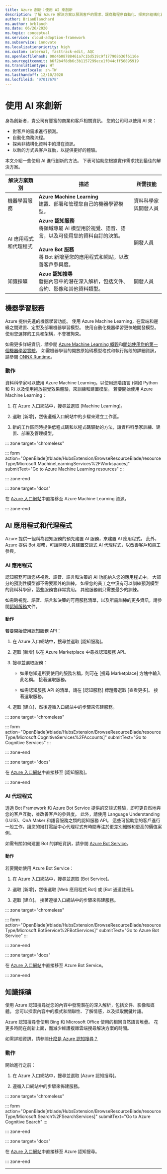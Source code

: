 ```yaml
---
title: Azure 創新：使用 AI 來創新
description: 了解 Azure 解決方案以預測客戶的需求、讓商務程序自動化、探索非結構化資料中的潛在資訊，並以新的方式與客戶互動，以提供更好的體驗。
author: BrianBlanchard
ms.author: brblanch
ms.date: 06/26/2020
ms.topic: conceptual
ms.service: cloud-adoption-framework
ms.subservice: innovate
ms.localizationpriority: high
ms.custom: internal, fasttrack-edit, AQC
ms.openlocfilehash: 00d4b08788461a7c1bd519c9f177908b36f6116e
ms.sourcegitcommit: b6f2b4f8db6c3b1157299ece1f044cff56895919
ms.translationtype: HT
ms.contentlocale: zh-TW
ms.lasthandoff: 12/10/2020
ms.locfileid: "97017678"
---
```

<!-- cSpell:ignore ONNX -->

# <a name="innovate-with-ai"></a>使用 AI 來創新

身為創新者，貴公司有豐富的商業和客戶相關資訊。 您的公司可以使用 AI 來：

- 對客戶的需求進行預測。
- 自動化商務流程。
- 探索非結構化資料中的潛在資訊。
- 以新的方式與客戶互動，以提供更好的體驗。

 本文介紹一些使用 AI 進行創新的方法。 下表可協助您根據實作需求找到最佳的解決方案。

| 解決方案類別 | 描述                                                                                                                              | 所需技能              |
|-----------------------------|------------------------------------------------------------------------------------------------------------------------------------------|------------------------------|
| 機器學習服務            | **Azure Machine Learning** <br> 建置、部署和管理您自己的機器學習模型。                                                       | 資料科學家與開發人員 |
| AI 應用程式和代理程式             | **Azure 認知服務** <br> 將領域專屬 AI 模型用於視覺、語音、語言，以及可使用您的資料自訂的決策。 <br><br> **Azure Bot 服務** <br> 將 Bot 新增至您的應用程式和網站，以改善客戶參與度。 | 開發人員                    |
| 知識採礦            | **Azue 認知搜尋** <br> 發掘內容中的潛在深入解析，包括文件、合約、影像和其他資料類型。      | 開發人員                    |

## <a name="machine-learning"></a>機器學習服務

Azure 提供先進的機器學習功能。 使用 Azure Machine Learning，在雲端和邊緣之間建置、定型及部署機器學習模型。 使用自動化機器學習更快地開發模型。 使用您選擇的工具和架構，不會被拘束。

如需更多詳細資訊，請參閱 [Azure Machine Learning 概觀](/azure/machine-learning/overview-what-is-azure-ml)和[開始使用您的第一個機器學習實驗](/azure/machine-learning/tutorial-1st-experiment-sdk-setup)。 如需機器學習的開放原始碼模型格式和執行階段的詳細資訊，請參閱 [ONNX Runtime](http://onnxruntime.ai)。

<!-- markdownlint-disable MD024 -->

### <a name="action"></a>動作

資料科學家可以使用 Azure Machine Learning，以使用進階語言 (例如 Python 和 R) 以及使用拖放視覺效果體驗，來訓練和建置模型。 若要開始使用 Azure Machine Learning：

1. 在 Azure 入口網站中，搜尋並選取 [Machine Learning]。

1. 選取 [新增]，然後遵循入口網站中的步驟來建立工作區。

1. 新的工作區同時提供低程式碼和以程式碼驅動的方法，讓資料科學家訓練、建置、部署及管理模型。

::: zone target="chromeless"

<!-- markdownlint-disable DOCSMD001 -->

::: form action="OpenBlade[#blade/HubsExtension/BrowseResourceBlade/resourceType/Microsoft.MachineLearningServices%2FWorkspaces]" submitText="Go to Azure Machine Learning resources" :::

<!-- markdownlint-enable DOCSMD001 -->

::: zone-end

::: zone target="docs"

在 [Azure 入口網站](https://portal.azure.com/#blade/HubsExtension/BrowseResourceBlade/resourceType/Microsoft.MachineLearningServices%2FWorkspaces)中直接移至 Azure Machine Learning 資源。

::: zone-end

## <a name="ai-applications-and-agents"></a>AI 應用程式和代理程式

Azure 提供一組稱為認知服務的預先建置 AI 服務，來建置 AI 應用程式。 此外，Azure 提供 Bot 服務，可讓開發人員建置交談式 AI 代理程式，以改善客戶和員工參與。

### <a name="ai-applications"></a>AI 應用程式

認知服務可讓您將視覺、語音、語言和決策的 AI 功能納入您的應用程式中。 大部分的預測性模型都不需要額外的訓練。 如果您的員工之中沒有可以訓練預測模型的資料科學家，這些服務會非常實用。 其他服務則只需要最少的訓練。

如需跨視覺、語音、語言和決策的可用服務清單，以及所需訓練的更多資訊，請參閱[認知服務](/azure/cognitive-services/cognitive-services-and-machine-learning#service-requirements-for-the-data-model)文件。

#### <a name="action"></a>動作

若要開始使用認知服務 API：

1. 在 Azure 入口網站中，搜尋並選取 [認知服務]。

1. 選取 [新增] 以在 Azure Marketplace 中尋找認知服務 API。

1. 搜尋並選取服務：

    - 如果您知道所要使用的服務名稱，則可在 [搜尋 Marketplace] 方塊中輸入此名稱。 接著選取服務。

    - 如需認知服務 API 的清單，請在 [認知服務] 標題旁選取 [查看更多]。 接著選取服務。

1. 選取 [建立]，然後遵循入口網站中的步驟來佈建服務。

::: zone target="chromeless"

<!-- markdownlint-disable DOCSMD001 -->

::: form action="OpenBlade[#blade/HubsExtension/BrowseResourceBlade/resourceType/Microsoft.CognitiveServices%2FAccounts]" submitText="Go to Cognitive Services" :::

<!-- markdownlint-enable DOCSMD001 -->

::: zone-end

::: zone target="docs"

在 [Azure 入口網站](https://portal.azure.com/#blade/HubsExtension/BrowseResourceBlade/resourceType/Microsoft.CognitiveServices%2FAccounts)中直接移至 [認知服務]。

::: zone-end

### <a name="ai-agents"></a>AI 代理程式

透過 Bot Framework 和 Azure Bot Service 提供的交談式體驗，即可更自然地與您的客戶互動，並改善客戶的參與度。 此外，請使用 Language Understanding (LUIS)、QnA Maker 和語音服務之類的認知服務 API。 這些可協助您的客戶進行一般工作，讓您的撥打電話中心代理程式有時間專注於更差別細微和更高的價值案例。

如需有關如何建置 Bot 的詳細資訊，請參閱 [Azure Bot Service](/learn/paths/create-bots-with-the-azure-bot-service/)。

#### <a name="action"></a>動作

若要開始使用 Azure Bot Service：

1. 在 Azure 入口網站中，搜尋並選取 [Bot Service]。

1. 選取 [新增]，然後選取 [Web 應用程式 Bot] 或 [Bot 通道註冊]。

1. 選取 [建立]。 接著遵循入口網站中的步驟來佈建服務。

::: zone target="chromeless"

<!-- markdownlint-disable DOCSMD001 -->

::: form action="OpenBlade[#blade/HubsExtension/BrowseResourceBlade/resourceType/Microsoft.BotService%2FBotServices]" submitText="Go to Azure Bot Service" :::

<!-- markdownlint-enable DOCSMD001 -->

::: zone-end

::: zone target="docs"

在 [Azure 入口網站](https://portal.azure.com/#blade/HubsExtension/BrowseResourceBlade/resourceType/Microsoft.BotService%2FBotServices)中直接移至 Azure Bot Service。

::: zone-end

## <a name="knowledge-mining"></a>知識採礦

使用 Azure 認知搜尋從您的內容中發現潛在的深入解析，包括文件、影像和媒體。 您可以探索內容中的模式和關聯性、了解情感，以及擷取關鍵片語。

<!-- docutune:ignore "Azure Search" -->

Azure 認知搜尋會使用 Bing 和 Microsoft Office 使用的相同自然語言堆疊。 花更多時間在創新上面，而減少維護複雜雲端搜尋解決方案的時間。

如需詳細資訊，請參閱[什麼是 Azure 認知搜尋？](/azure/search/search-what-is-azure-search)

### <a name="action"></a>動作

開始進行之前：

1. 在 Azure 入口網站中，搜尋並選取 [Azure 認知搜尋]。

1. 遵循入口網站中的步驟來佈建服務。

::: zone target="chromeless"

<!-- markdownlint-disable DOCSMD001 -->

::: form action="OpenBlade[#blade/HubsExtension/BrowseResourceBlade/resourceType/Microsoft.Search%2FSearchServices]" submitText="Go to Azure Cognitive Search" :::

<!-- markdownlint-enable DOCSMD001 -->

::: zone-end

::: zone target="docs"

在 [Azure 入口網站](https://portal.azure.com/#blade/HubsExtension/BrowseResourceBlade/resourceType/Microsoft.Search%2FSearchServices)中直接移至 Azure 認知搜尋。

::: zone-end

---
